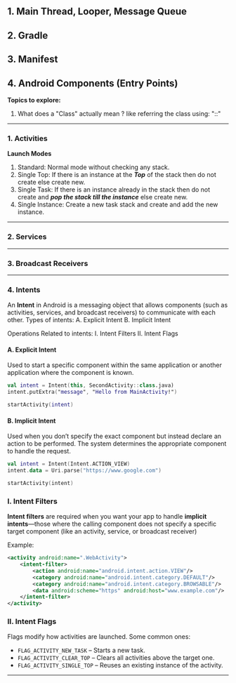 ## 1. Main Thread, Looper, Message Queue
## 2. Gradle
## 3. Manifest

## 4. Android Components (Entry Points)


**Topics to explore:**
1. What does a "Class" actually mean ? like referring the class using: "::"

---
### 1. Activities

**Launch Modes**
1. Standard: Normal mode without checking any stack.
2. Single Top: If there is an instance at the **_Top_** of the stack then do not create else create new.
3. Single Task: If there is an instance already in the stack then do not create and **_pop the stack till the instance_** else create new.
4. Single Instance: Create a new task stack and create and add the new instance.



___
### 2. Services

---
### 3. Broadcast Receivers 

---
### 4. Intents

An **Intent** in Android is a messaging object that allows components (such as activities, services, and broadcast receivers) to communicate with each other. Types of intents:
A. Explicit Intent
B. Implicit Intent

Operations Related to intents: 
I. Intent Filters
II. Intent Flags

#### A. Explicit Intent
Used to start a specific component within the same application or another application where the component is known.
```kotlin
val intent = Intent(this, SecondActivity::class.java)
intent.putExtra("message", "Hello from MainActivity!") 

startActivity(intent)
```

#### B. Implicit Intent
Used when you don’t specify the exact component but instead declare an action to be performed. The system determines the appropriate component to handle the request.
```kotlin
val intent = Intent(Intent.ACTION_VIEW) 
intent.data = Uri.parse("https://www.google.com") 

startActivity(intent)
```

### I. Intent Filters
**Intent filters** are required when you want your app to handle **implicit intents**—those where the calling component does not specify a specific target component (like an activity, service, or broadcast receiver)

Example:
```xml
<activity android:name=".WebActivity"> 
	<intent-filter>
		<action android:name="android.intent.action.VIEW"/> 
		<category android:name="android.intent.category.DEFAULT"/>
		<category android:name="android.intent.category.BROWSABLE"/> 
		<data android:scheme="https" android:host="www.example.com"/>
	</intent-filter> 
</activity>
```

### II. Intent Flags
Flags modify how activities are launched. Some common ones:
- `FLAG_ACTIVITY_NEW_TASK` – Starts a new task.
- `FLAG_ACTIVITY_CLEAR_TOP` – Clears all activities above the target one.
- `FLAG_ACTIVITY_SINGLE_TOP` – Reuses an existing instance of the activity.

---

